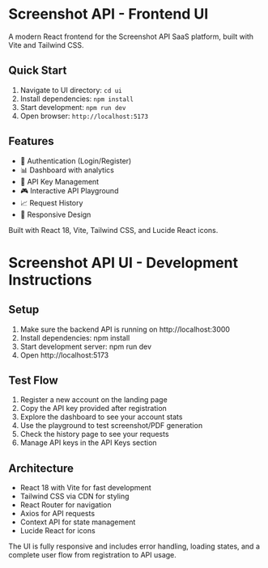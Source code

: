 # Screenshot API - Frontend UI

A modern React frontend for the Screenshot API SaaS platform, built with Vite and Tailwind CSS.

## Quick Start

1. Navigate to UI directory: `cd ui`
2. Install dependencies: `npm install`
3. Start development: `npm run dev`
4. Open browser: `http://localhost:5173`

## Features

- 🔐 Authentication (Login/Register)
- 📊 Dashboard with analytics
- 🔑 API Key Management
- 🎮 Interactive API Playground
- 📈 Request History
- 📱 Responsive Design

Built with React 18, Vite, Tailwind CSS, and Lucide React icons.
# Screenshot API UI - Development Instructions

## Setup

1. Make sure the backend API is running on http://localhost:3000
2. Install dependencies: npm install  
3. Start development server: npm run dev
4. Open http://localhost:5173

## Test Flow

1. Register a new account on the landing page
2. Copy the API key provided after registration
3. Explore the dashboard to see your account stats
4. Use the playground to test screenshot/PDF generation
5. Check the history page to see your requests
6. Manage API keys in the API Keys section

## Architecture

- React 18 with Vite for fast development
- Tailwind CSS via CDN for styling  
- React Router for navigation
- Axios for API requests
- Context API for state management
- Lucide React for icons

The UI is fully responsive and includes error handling, loading states, and a complete user flow from registration to API usage.
